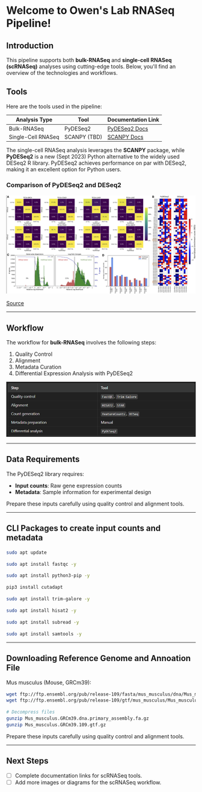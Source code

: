 # Welcome to Owen's Lab RNASeq Pipeline!

## Introduction
This pipeline supports both **bulk-RNASeq** and **single-cell RNASeq (scRNASeq)** analyses using cutting-edge tools. Below, you'll find an overview of the technologies and workflows.

## Tools
Here are the tools used in the pipeline:

| Analysis Type       | Tool             | Documentation Link                                                                                              |
|---------------------|------------------|----------------------------------------------------------------------------------------------------------------|
| Bulk-RNASeq         | PyDESeq2        | [PyDESeq2 Docs](https://pydeseq2.readthedocs.io/en/latest/auto_examples/plot_minimal_pydeseq2_pipeline.html)    |
| Single-Cell RNASeq  | SCANPY (TBD)    | [SCANPY Docs]()                                                                                                 |

The single-cell RNASeq analysis leverages the **SCANPY** package, while **PyDESeq2** is a new (Sept 2023) Python alternative to the widely used DESeq2 R library. PyDESeq2 achieves performance on par with DESeq2, making it an excellent option for Python users.

### Comparison of PyDESeq2 and DESeq2
![Comparison of PyDESeq2 and DESeq2](/images/pydeseq2.png)

[Source](https://academic.oup.com/bioinformatics/article/39/9/btad547/7260507)

---

## Workflow
The workflow for **bulk-RNASeq** involves the following steps:

1. Quality Control
2. Alignment
3. Metadata Curation
4. Differential Expression Analysis with PyDESeq2

![Bulk-RNASeq Workflow Diagram](/images/workflow.png)

---

## Data Requirements
The PyDESeq2 library requires:
- **Input counts**: Raw gene expression counts
- **Metadata**: Sample information for experimental design

Prepare these inputs carefully using quality control and alignment tools.

---

## CLI Packages to create input counts and metadata
```bash
sudo apt update
```

```bash
sudo apt install fastqc -y
```

```bash
sudo apt install python3-pip -y
```

```bash
pip3 install cutadapt
```

```bash
sudo apt install trim-galore -y
```

```bash
sudo apt install hisat2 -y
```

```bash
sudo apt install subread -y
```

```bash
sudo apt install samtools -y
```

---

## Downloading Reference Genome and Annoation File
Mus musculus (Mouse, GRCm39):

```bash
wget ftp://ftp.ensembl.org/pub/release-109/fasta/mus_musculus/dna/Mus_musculus.GRCm39.dna.primary_assembly.fa.gz
wget ftp://ftp.ensembl.org/pub/release-109/gtf/mus_musculus/Mus_musculus.GRCm39.109.gtf.gz
```

```bash
# Decompress files
gunzip Mus_musculus.GRCm39.dna.primary_assembly.fa.gz
gunzip Mus_musculus.GRCm39.109.gtf.gz
```

Prepare these inputs carefully using quality control and alignment tools.

---


## Next Steps
- [ ] Complete documentation links for scRNASeq tools.
- [ ] Add more images or diagrams for the scRNASeq workflow.
